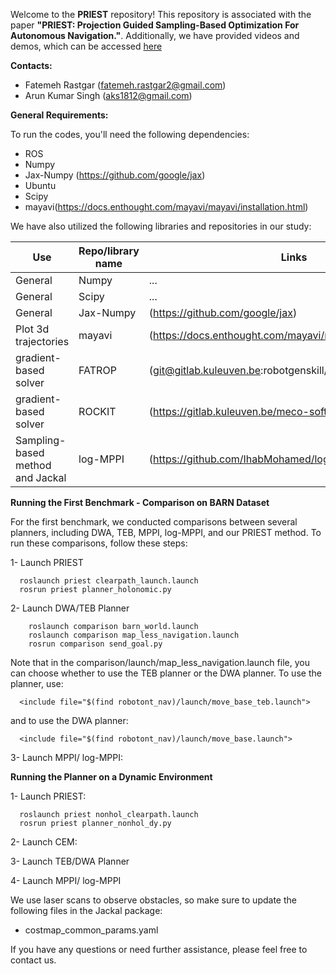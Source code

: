 Welcome to the **PRIEST** repository! This repository is associated with the paper **"PRIEST: Projection Guided Sampling-Based Optimization For Autonomous Navigation."**. Additionally, we have provided videos and demos, which can be accessed [here](https://sites.google.com/view/priest-optimization)

**Contacts:**
- Fatemeh Rastgar (fatemeh.rastgar2@gmail.com)
- Arun Kumar Singh (aks1812@gmail.com)

**General Requirements:**

To run the codes, you'll need the following dependencies:
- ROS
- Numpy
- Jax-Numpy (https://github.com/google/jax)
- Ubuntu
- Scipy
- mayavi(https://docs.enthought.com/mayavi/mayavi/installation.html)

We have also utilized the following libraries and repositories in our study:

| Use| Repo/library name | Links |
| --- | --- |---|
| General | Numpy |...|
| General | Scipy |...|
| General | Jax-Numpy|(https://github.com/google/jax)|
|Plot 3d trajectories|mayavi|(https://docs.enthought.com/mayavi/mayavi/installation.html)|
|gradient-based solver | FATROP |(git@gitlab.kuleuven.be:robotgenskill/fatrop/fatrop.git)| 
|gradient-based solver |ROCKIT |(https://gitlab.kuleuven.be/meco-software/rockit)|
|Sampling-based method and Jackal| log-MPPI |(https://github.com/IhabMohamed/log-MPPI_ros)|

**Running the First Benchmark - Comparison on BARN Dataset**

For the first benchmark, we conducted comparisons between several planners, including DWA, TEB, MPPI, log-MPPI, and our PRIEST method.
To run these comparisons, follow these steps:

1- Launch PRIEST

      roslaunch priest clearpath_launch.launch
      rosrun priest planner_holonomic.py

2- Launch DWA/TEB Planner
  
        roslaunch comparison barn_world.launch
        roslaunch comparison map_less_navigation.launch
        rosrun comparison send_goal.py

Note that in the comparison/launch/map_less_navigation.launch file, you can choose whether to use the TEB planner or the DWA planner. To use the planner, use:

      <include file="$(find robotont_nav)/launch/move_base_teb.launch">
      
and to use the DWA planner:

      <include file="$(find robotont_nav)/launch/move_base.launch">
      
3- Launch MPPI/ log-MPPI:

      


**Running the Planner on a Dynamic Environment**

1- Launch PRIEST:

      roslaunch priest nonhol_clearpath.launch
      rosrun priest planner_nonhol_dy.py

2- Launch CEM:

3- Launch TEB/DWA Planner

4- Launch MPPI/ log-MPPI




 We use laser scans to observe obstacles, so make sure to update the following files in the Jackal package:

- costmap_common_params.yaml
  
If you have any questions or need further assistance, please feel free to contact us.
      
      

